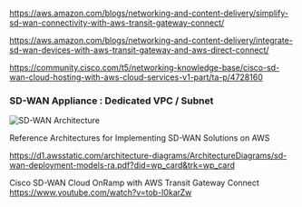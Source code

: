 https://aws.amazon.com/blogs/networking-and-content-delivery/simplify-sd-wan-connectivity-with-aws-transit-gateway-connect/

https://aws.amazon.com/blogs/networking-and-content-delivery/integrate-sd-wan-devices-with-aws-transit-gateway-and-aws-direct-connect/

https://community.cisco.com/t5/networking-knowledge-base/cisco-sd-wan-cloud-hosting-with-aws-cloud-services-v1-part/ta-p/4728160

### SD-WAN Appliance : Dedicated VPC / Subnet 

![SD-WAN Architecture](https://d2908q01vomqb2.cloudfront.net/5b384ce32d8cdef02bc3a139d4cac0a22bb029e8/2020/12/10/tgw-high-level-architecture-fig-1-v1.png)

Reference Architectures for Implementing SD-WAN Solutions on AWS

https://d1.awsstatic.com/architecture-diagrams/ArchitectureDiagrams/sd-wan-deployment-models-ra.pdf?did=wp_card&trk=wp_card

Cisco SD-WAN Cloud OnRamp with AWS Transit Gateway Connect 
https://www.youtube.com/watch?v=tob-I0karZw


